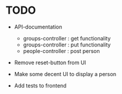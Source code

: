 # TODO

- API-documentation
  - groups-controller : get functionality
  - groups-controller : put functionality
  - people-controller : post person

- Remove reset-button from UI

- Make some decent UI to display a person
- Add tests to frontend
